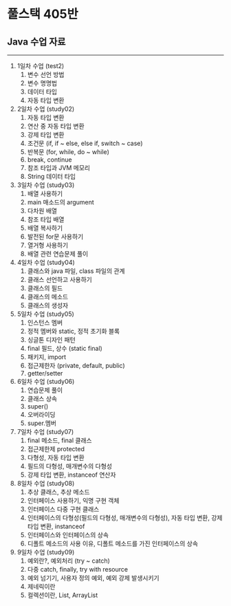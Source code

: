 # 풀스택 405반
## Java 수업 자료

---

1. 1일차 수업 (test2)
   1. 변수 선언 방법
   2. 변수 명명법
   3. 데이터 타입
   4. 자동 타입 변환
2. 2일차 수업 (study02)
   1. 자동 타입 변환
   2. 연산 중 자동 타입 변환
   3. 강제 타입 변환
   4. 조건문 (if, if ~ else, else if, switch ~ case)
   5. 반복문 (for, while, do ~ while)
   6. break, continue
   7. 참조 타입과 JVM 메모리
   8. String 데이터 타입
3. 3일차 수업 (study03)
   1. 배열 사용하기
   2. main 매소드의 argument
   3. 다차원 배열
   4. 참조 타입 배열
   5. 배열 복사하기
   6. 발전된 for문 사용하기
   7. 열거형 사용하기
   8. 배열 관련 연습문제 풀이
4. 4일차 수업 (study04)
   1. 클래스와 java 파일, class 파일의 관계
   2. 클래스 선언하고 사용하기
   3. 클래스의 필드
   4. 클래스의 메소드
   5. 클래스의 생성자
5. 5일차 수업 (study05)
   1. 인스턴스 멤버
   2. 정적 멤버와 static, 정적 초기화 블록
   3. 싱글톤 디자인 패턴
   4. final 필드, 상수 (static final)
   5. 패키지, import
   6. 접근제한자 (private, default, public)
   7. getter/setter
6. 6일차 수업 (study06)
   1. 연습문제 풀이
   2. 클래스 상속
   3. super()
   4. 오버라이딩
   5. super.멤버
7. 7일차 수업 (study07)
   1. final 메소드, final 클래스
   2. 접근제한제 protected
   3. 다형성, 자동 타입 변환
   4. 필드의 다형성, 매개변수의 다형성
   5. 강제 타입 변환, instanceof 연산자
8. 8일차 수업 (study08)
   1. 추상 클래스, 추상 메소드
   2. 인터페이스 사용하기, 익명 구현 객체
   3. 인터페이스 다중 구현 클래스
   4. 인터페이스의 다형성(필드의 다형성, 매개변수의 다형성), 자동 타입 변환, 강제 타입 변환, instanceof
   5. 인터페이스와 인터페이스의 상속
   6. 디폴트 메소드의 사용 이유, 디폴트 메소드를 가진 인터페이스의 상속
9. 9일차 수업 (study09)
   1. 예외란?, 예외처리 (try ~ catch)
   2. 다중 catch, finally, try with resource
   3. 예외 넘기기, 사용자 정의 예외, 예외 강제 발생시키기
   4. 제네릭이란
   5. 컬렉션이란, List, ArrayList